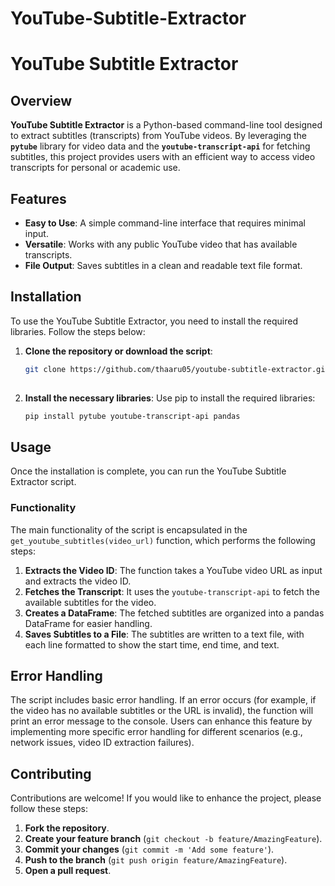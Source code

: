# YouTube-Subtitle-Extractor

# YouTube Subtitle Extractor

## Overview

**YouTube Subtitle Extractor** is a Python-based command-line tool designed to extract subtitles (transcripts) from YouTube videos. By leveraging the **`pytube`** library for video data and the **`youtube-transcript-api`** for fetching subtitles, this project provides users with an efficient way to access video transcripts for personal or academic use.

## Features

- **Easy to Use**: A simple command-line interface that requires minimal input.
- **Versatile**: Works with any public YouTube video that has available transcripts.
- **File Output**: Saves subtitles in a clean and readable text file format.

## Installation

To use the YouTube Subtitle Extractor, you need to install the required libraries. Follow the steps below:

1. **Clone the repository or download the script**:
   ```bash
   git clone https://github.com/thaaru05/youtube-subtitle-extractor.git
  

2. **Install the necessary libraries**:
   Use pip to install the required libraries:
   ```bash
   pip install pytube youtube-transcript-api pandas
   ```

## Usage

Once the installation is complete, you can run the YouTube Subtitle Extractor script.

### Functionality

The main functionality of the script is encapsulated in the `get_youtube_subtitles(video_url)` function, which performs the following steps:

1. **Extracts the Video ID**: The function takes a YouTube video URL as input and extracts the video ID.
2. **Fetches the Transcript**: It uses the `youtube-transcript-api` to fetch the available subtitles for the video.
3. **Creates a DataFrame**: The fetched subtitles are organized into a pandas DataFrame for easier handling.
4. **Saves Subtitles to a File**: The subtitles are written to a text file, with each line formatted to show the start time, end time, and text.

## Error Handling

The script includes basic error handling. If an error occurs (for example, if the video has no available subtitles or the URL is invalid), the function will print an error message to the console. Users can enhance this feature by implementing more specific error handling for different scenarios (e.g., network issues, video ID extraction failures).

## Contributing

Contributions are welcome! If you would like to enhance the project, please follow these steps:

1. **Fork the repository**.
2. **Create your feature branch** (`git checkout -b feature/AmazingFeature`).
3. **Commit your changes** (`git commit -m 'Add some feature'`).
4. **Push to the branch** (`git push origin feature/AmazingFeature`).
5. **Open a pull request**.

